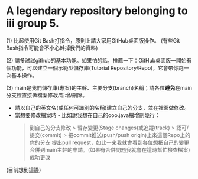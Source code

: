 # A legendary repository belonging to iii group 5.

(1) 比起使用Git Bash打指令，原則上請大家用GitHub桌面版操作。 (有些Git Bash指令可能會不小心幹掉我們的資料)

(2) 請多試試github的基本功能。如果怕的話，推薦一下：GitHub桌面版一開始有個功能，可以建立一個示範型儲存庫(Tutorial Repository/Repo)，它會帶你跑一次基本操作。
 
(3) main是我們儲存庫(專案)的主幹、主要分支(branch)名稱；請各位**避免**在main分支裡直接做檔案修改/新增/刪除。 
 - 請以自己的英文名(或任何可識別的名稱)建立自己的分支，並在裡面做修改。
 - 當想要修改檔案時 - 比如說我想在自己的ooo.java檔增刪幾行：
   > 到自己的分支修改 > 暫存變更(Stage changes)或追蹤(track) > 認可/提交(commit) > 把commit推送(push/push origin)上來這個Repo上的你的分支
   > 提出pull request，如此一來我就會看到各位想把自己的變更合併到main主幹的申請。(如果有合併問題我就會在這時幫忙檢查檔案)
   > 成功更改
   
(目前想到這邊)
